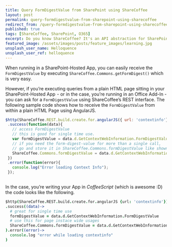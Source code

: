 ```yaml
---
title: Query FormDigestValue from SharePoint using ShareCoffee
layout: post
permalink: query-formdigestvalue-from-sharepoint-using-sharecoffee
redirect_from: /query-formdigestvalue-from-sharepoint-using-sharecoffee-83c044f2323d
published: true
tags: [ShareCoffee, SharePoint, O365]
excerpt: Do you know ShareCoffee? It's an API abstraction for SharePoint APIs and it makes daily tasks - such as querying the FormDigestValue - really easy.
featured_image: /assets/images/posts/feature_images/learning.jpg
unsplash_user_name: Helloquence
unsplash_user_ref: helloquence
---
```


When running in a SharePoint-Hosted App, you can easily receive the `FormDigestValue` by executing `ShareCoffee.Commons.getFormDigest()` which is very easy.

However, if you’re executing queries from a plain HTML page sitting in your SharePoint-Hosted App  - or in the case, you’re running in an Office Add-In -  you can ask for a `FormDigestValue` using ShareCoffee’s REST interface. The following sample code shows how to receive the `FormDigestValue` from within a plain HTML Page using AngularJS.

```javascript
$http(ShareCoffee.REST.build.create.for.angularJS({ url: 'contextinfo'}))
 .success(function(data){
   // access FormDigestValue
   // this is good for single time use. 
   var formDigestValue = data.d.GetContextWebInformation.FormDigestValue;
   // if you need the form-digest-value for more than a single call,
   // go and store it in ShareCoffee.Commons.formDigestValue like shown here:
   ShareCoffee.Commons.formDigestValue = data.d.GetContextWebInformation.FormDigestValue;
 })
 .error(function(error){
   console.log("Error loading Context Info");
 });
 
 ```

In the case, you’re writing your App in *CoffeeScript* (which is awesome :D) the code looks like the following.

```coffeescript
$http(ShareCoffee.REST.build.create.for.angularJS {url: 'contextinfo'})
.success((data)->
  # great for single time use
  formDigestValue = data.d.GetContextWebInformation.FormDigestValue
  # use this for page instace wide usages
  ShareCoffee.Commons.formDigestValue = data.d.GetContextWebInformation.FormDigestValue
).error((error)->
  console.log "error while loading contextinfo"
)

```
